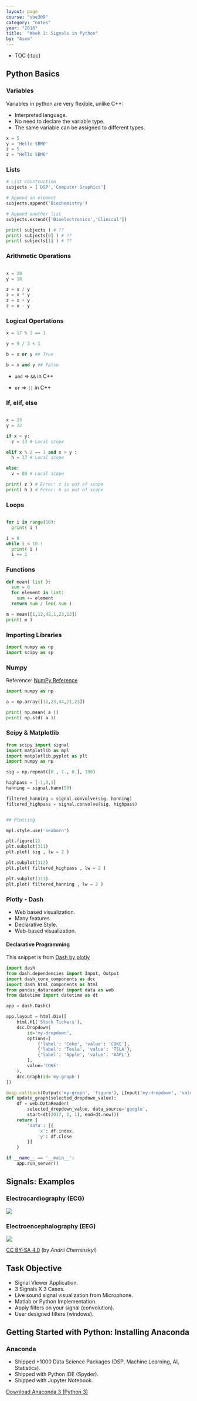 ```yaml
---
layout: page
course: "sbe309"
category: "notes"
year: "2018"
title:  "Week 1: Signals in Python"
by: "Asem"
---
```


* TOC
{:toc}

## Python Basics

### Variables

Variables in python are very flexible, unlike C++:

* Interpreted language.
* No need to declare the variable type.
* The same variable can be assigned to different types.


```python
x = 5
y = 'Hello SBME'
z = 5
z = "Hello SBME"
```

### Lists

```python
# List construction
subjects = ['DSP','Computer Graphics']

# Append an element
subjects.append('Biochemistry')

# Append another list
subjects.extend(['Bioelectronics','Clinical'])

print( subjects ) # ??
print( subjects[0] ) # ??
print( subjects[1] ) # ??
```


### Arithmetic Operations

```python

x = 19
y = 18 

z = x / y
z = x * y
z = x + y
z = x - y

```

### Logical Opertations

```python
x = 17 % 2 == 1

y = 9 / 3 < 1 

b = x or y ## True

b = x and y ## False
```

- `and` => `&&` in C++ 

- `or` => `||` in C++

### If, elif, else

```python 

x = 23 
y = 22 

if x < y:
  z = 13 # Local scope

elif x % 2 == 1 and x > y :
  h = 17 # Local scope

else:
  v = 80 # Local scope

print( z ) # Error: z is out of scope
print( h ) # Error: h is out of scope
```

### Loops

```python

for i in range(10):
  print( i )

i = 0
while i < 10 :
  print( i )
  i += 1
```



### Functions

```python
def mean( list ):
  sum = 0
  for element in list:
    sum += element
  return sum / len( sum )

m = mean([1,12,42,1,23,12])
print( m )
```


### Importing Libraries

```python 
import numpy as np
import scipy as sp
```


### Numpy

Reference: [NumPy Reference](https://docs.scipy.org/doc/numpy-1.13.0/reference/#numpy-reference)

```python
import numpy as np

a = np.array([12,23,44,21,23])

print( np.mean( a ))
print( np.std( a ))
```



### Scipy & Matplotlib

```python
from scipy import signal
import matplotlib as mpl
import matplotlib.pyplot as plt
import numpy as np

sig = np.repeat([0., 1., 0.], 100)

highpass = [-1,0,1]
hanning = signal.hann(50)

filtered_hanning = signal.convolve(sig, hanning)
filtered_highpass = signal.convolve(sig, highpass)


## Plotting

mpl.style.use('seaborn')

plt.figure(1)
plt.subplot(311)
plt.plot( sig , lw = 2 )

plt.subplot(312)
plt.plot( filtered_highpass , lw = 2 )

plt.subplot(313)
plt.plot( filtered_hanning , lw = 2 )
```

### Plotly - Dash

* Web based visualization.
* Many features.
* Declarative Style.
* Web-based visualization.

#### Declarative Programming

This snippet is from [Dash by plotly](https://plot.ly/products/dash/)

```python
import dash
from dash.dependencies import Input, Output
import dash_core_components as dcc
import dash_html_components as html
from pandas_datareader import data as web
from datetime import datetime as dt

app = dash.Dash()

app.layout = html.Div([
    html.H1('Stock Tickers'),
    dcc.Dropdown(
        id='my-dropdown',
        options=[
            {'label': 'Coke', 'value': 'COKE'},
            {'label': 'Tesla', 'value': 'TSLA'},
            {'label': 'Apple', 'value': 'AAPL'}
        ],
        value='COKE'
    ),
    dcc.Graph(id='my-graph')
])

@app.callback(Output('my-graph', 'figure'), [Input('my-dropdown', 'value')])
def update_graph(selected_dropdown_value):
    df = web.DataReader(
        selected_dropdown_value, data_source='google',
        start=dt(2017, 1, 1), end=dt.now())
    return {
        'data': [{
            'x': df.index,
            'y': df.Close
        }]
    }

if __name__ == '__main__':
    app.run_server()
```


## Signals: Examples

### Electrocardiography (ECG)

![](/gallery/ecg-paper.png)

### Electroencephalography (EEG)

![](../special/eeg.png)

[CC BY-SA 4.0](https://creativecommons.org/licenses/by-sa/4.0) (by *Andrii Cherninskyi*)


## Task Objective

* Signal Viewer Application.
* 3 Signals X 3 Cases.
* Live sound signal visualization from Microphone.
* Matlab or Python Implementation.
* Apply filters on your signal (convolution).
* User designed filters (windows).


## Getting Started with Python: Installing Anaconda

### Anaconda

* Shipped +1000 Data Science Packages (DSP, Machine Learning, AI, Statistics).
* Shipped with Python IDE (Spyder).
* Shipped with Jupyter Notebook.

[Download Anaconda 3 (Python 3)](https://www.anaconda.com/download)

